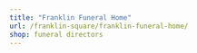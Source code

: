 ```yaml
---
title: "Franklin Funeral Home"
url: /franklin-square/franklin-funeral-home/
shop: funeral directors
---
```


